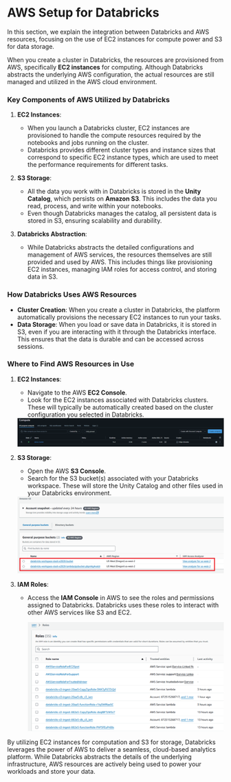 # AWS Setup for Databricks

In this section, we explain the integration between Databricks and AWS resources, focusing on the use of EC2 instances for compute power and S3 for data storage.

When you create a cluster in Databricks, the resources are provisioned from AWS, specifically **EC2 instances** for computing. Although Databricks abstracts the underlying AWS configuration, the actual resources are still managed and utilized in the AWS cloud environment.

### Key Components of AWS Utilized by Databricks

1. **EC2 Instances**:
   - When you launch a Databricks cluster, EC2 instances are provisioned to handle the compute resources required by the notebooks and jobs running on the cluster.
   - Databricks provides different cluster types and instance sizes that correspond to specific EC2 instance types, which are used to meet the performance requirements for different tasks.

2. **S3 Storage**:
   - All the data you work with in Databricks is stored in the **Unity Catalog**, which persists on **Amazon S3**. This includes the data you read, process, and write within your notebooks.
   - Even though Databricks manages the catalog, all persistent data is stored in S3, ensuring scalability and durability.
   
3. **Databricks Abstraction**:
   - While Databricks abstracts the detailed configurations and management of AWS services, the resources themselves are still provided and used by AWS. This includes things like provisioning EC2 instances, managing IAM roles for access control, and storing data in S3.

### How Databricks Uses AWS Resources

- **Cluster Creation**: When you create a cluster in Databricks, the platform automatically provisions the necessary EC2 instances to run your tasks.
- **Data Storage**: When you load or save data in Databricks, it is stored in S3, even if you are interacting with it through the Databricks interface. This ensures that the data is durable and can be accessed across sessions.

### Where to Find AWS Resources in Use

1. **EC2 Instances**:
   - Navigate to the AWS **EC2 Console**.
   - Look for the EC2 instances associated with Databricks clusters. These will typically be automatically created based on the cluster configuration you selected in Databricks.
   
   <img src="../resources/imgs/cluster_creation_step3.png" alt="Cluster Created" width="800"/>

2. **S3 Storage**:
   - Open the AWS **S3 Console**.
   - Search for the S3 bucket(s) associated with your Databricks workspace. These will store the Unity Catalog and other files used in your Databricks environment.

   <img src="../resources/imgs/raw_layer_step1.png" alt="RAW Layer S3 Setup Step 1" width="800"/>

3. **IAM Roles**:
   - Access the **IAM Console** in AWS to see the roles and permissions assigned to Databricks. Databricks uses these roles to interact with other AWS services like S3 and EC2.

     <img src="../resources/imgs/iam_roles.png" alt="RAW Layer S3 Setup Step 1" width="800"/>

By utilizing EC2 instances for computation and S3 for storage, Databricks leverages the power of AWS to deliver a seamless, cloud-based analytics platform. While Databricks abstracts the details of the underlying infrastructure, AWS resources are actively being used to power your workloads and store your data. 
